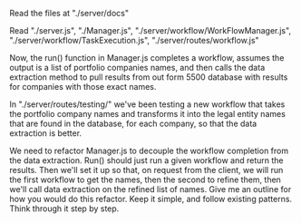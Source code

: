 
Read the files at "./server/docs"

Read "./server.js", "./Manager.js", "./server/workflow/WorkFlowManager.js", "./server/workflow/TaskExecution.js", "./server/routes/workflow.js"

Now, the run() function in Manager.js completes a workflow, assumes the output is a list of portfolio companies names, and then calls the data extraction method to pull results from out form 5500 database with results for companies with those exact names. 

In "./server/routes/testing/" we've been testing a new workflow that takes the portfolio company names and transforms it into the legal entity names that are found in the database, for each company, so that the data extraction is better. 

We need to refactor Manager.js to decouple the workflow completion from the data extraction. Run() should just run a given workflow and return the results. Then we'll set it up so that, on request from the client, we will run the first workflow to get the names, then the second to refine them, then 
we'll call data extraction on the refined list of names. Give me an outline for how you would do this refactor. Keep it simple, and follow existing patterns. Think through it step by step.